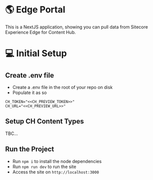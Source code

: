 # 🌎 Edge Portal
This is a NextJS application, showing you can pull data from Sitecore Experience Edge for Content Hub.

# 💻 Initial Setup
## Create .env file
- Create a .env file in the root of your repo on disk
- Populate it as so

```
CH_TOKEN="<<CH_PREVIEW_TOKEN>>"
CH_URL="<<CH_PREVIEW_URL>>"
```

## Setup CH Content Types
TBC...

## Run the Project
- Run `npm i` to install the node dependencies
- Run `npm run dev` to run the site
- Access the site on `http://localhost:3000`